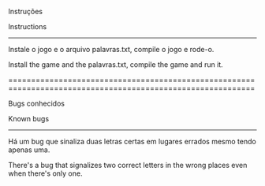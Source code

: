 Instruções

Instructions

--------------------------------------------------------------------------------------------------------------------------------------------------------

Instale o jogo e o arquivo palavras.txt, compile o jogo e rode-o.

Install the game and the palavras.txt, compile the game and run it.

============================================================================================================

Bugs conhecidos

Known bugs

--------------------------------------------------------------------------------------------------------------------------------------------------------

Há um bug que sinaliza duas letras certas em lugares errados mesmo tendo apenas uma.

There's a bug that signalizes two correct letters in the wrong places even when there's only one.
